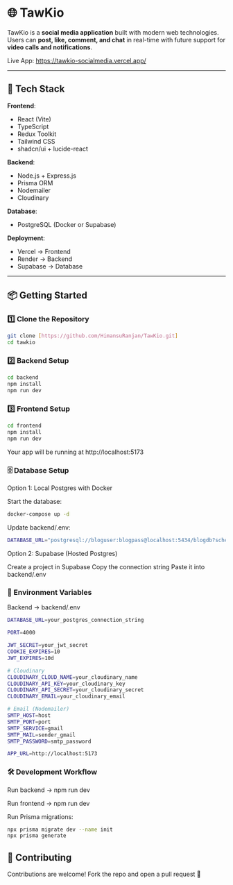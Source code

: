 # 🌐 TawKio  

TawKio is a **social media application** built with modern web technologies.  
Users can **post, like, comment, and chat** in real-time with future support for **video calls and notifications**.  

Live App: https://tawkio-socialmedia.vercel.app/

---

## 🚀 Tech Stack  

**Frontend**:  
- React (Vite)  
- TypeScript  
- Redux Toolkit  
- Tailwind CSS  
- shadcn/ui + lucide-react  

**Backend**:  
- Node.js + Express.js  
- Prisma ORM  
- Nodemailer  
- Cloudinary  

**Database**:  
- PostgreSQL (Docker or Supabase)  

**Deployment**:  
- Vercel → Frontend  
- Render → Backend  
- Supabase → Database  

---

## 📦 Getting Started  

### 1️⃣ Clone the Repository  

```bash
git clone [https://github.com/HimansuRanjan/TawKio.git]
cd tawkio
```
### 2️⃣ Backend Setup

```bash
cd backend
npm install
npm run dev
```

### 3️⃣ Frontend Setup

```bash
cd frontend
npm install
npm run dev
```

Your app will be running at http://localhost:5173

### 🗄️ Database Setup

Option 1: Local Postgres with Docker

Start the database:

```bash
docker-compose up -d
```

Update backend/.env:

```bash
DATABASE_URL="postgresql://bloguser:blogpass@localhost:5434/blogdb?schema=public"
```

Option 2: Supabase (Hosted Postgres)

Create a project in Supabase
Copy the connection string
Paste it into backend/.env

### 🔑 Environment Variables
Backend → backend/.env
```bash
DATABASE_URL=your_postgres_connection_string

PORT=4000

JWT_SECRET=your_jwt_secret
COOKIE_EXPIRES=10
JWT_EXPIRES=10d 

# Cloudinary
CLOUDINARY_CLOUD_NAME=your_cloudinary_name
CLOUDINARY_API_KEY=your_cloudinary_key
CLOUDINARY_API_SECRET=your_cloudinary_secret
CLOUDINARY_EMAIL=your_cloudinary_email

# Email (Nodemailer)
SMTP_HOST=host
SMTP_PORT=port
SMTP_SERVICE=gmail
SMTP_MAIL=sender_gmail
SMTP_PASSWORD=smtp_password

APP_URL=http://localhost:5173
```
### 🛠️ Development Workflow

Run backend → npm run dev

Run frontend → npm run dev

Run Prisma migrations:
```bash
npx prisma migrate dev --name init
npx prisma generate
```

## 🤝 Contributing

Contributions are welcome!
Fork the repo and open a pull request 🚀
